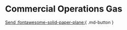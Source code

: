 # Commercial Operations Gas

[Send :fontawesome-solid-paper-plane:](https://forms.office.com/e/zFgZ9ahas6){ .md-button }


